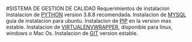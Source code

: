 #SISTEMA DE GESTION DE CALIDAD
Requerimientos de instalacion 
Instalacion de [PYTHON](https://www.python.org/community-landing/) version 3.8.8 recomendada. 
Instalacion de [MYSQL](https://www.digitalocean.com/community/tutorials/how-to-install-mysql-on-ubuntu-18-04) guia de instalacion para ubuntu. 
Instalacion de [PIP](https://pip.pypa.io/en/stable/) en la version mas estable.
Instalacion de [VIRTUALENVWRAPPER](https://pypi.org/project/virtualenvwrapper/), disponible para linux, windows o Mac Os.
Instalacion de [GIT](https://git-scm.com/downloads) version estable.



